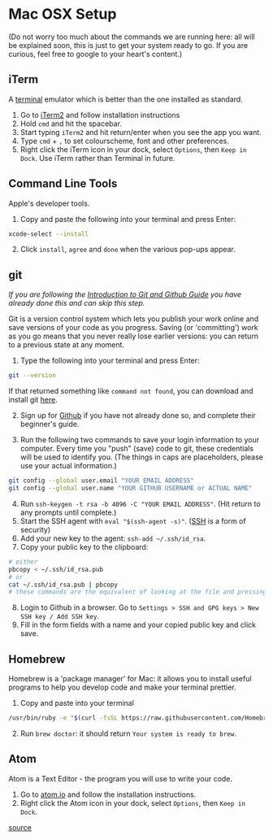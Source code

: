 # Mac OSX Setup
(Do not worry too much about the commands we are running here: all will be explained soon, this is just to get your system ready to go. If you are curious, feel free to google to your heart's content.)

## iTerm
A [terminal](https://techterms.com/definition/terminal) emulator which is better than the one installed as standard.
1. Go to [iTerm2](https://www.iterm2.com/downloads.html) and follow installation instructions
1. Hold `cmd` and hit the spacebar.
1. Start typing `iTerm2` and hit return/enter when you see the app you want.
1. Type `cmd` + `,` to set colourscheme, font and other preferences.
1. Right click the iTerm icon in your dock, select `Options`, then `Keep in Dock`.
Use iTerm rather than Terminal in future.

## Command Line Tools
Apple's developer tools.
1. Copy and paste the following into your terminal and press Enter:

  ```sh
  xcode-select --install
  ```

2. Click `install`, `agree` and `done` when the various pop-ups appear.

## git

_If you are following the [Introduction to Git and Github Guide](https://queenofdowntime.com/resources/tutorials/git) you have already done this_
_and can skip this step._

Git is a version control system which lets you publish your work online and save
versions of your code as you progress. Saving (or 'committing') work as you go
means that you never really lose earlier versions: you can return to a previous
state at any moment.
1. Type the following into your terminal and press Enter:

  ```sh
  git --version
  ```
  If that returned something like `command not found`, you can download and install
  git [here](https://git-scm.com/download/mac).
  
2. Sign up for [Github](https://github.com/) if you have not already done so, and complete their beginner's guide.

3. Run the following two commands to save your login information to your computer. Every time you "push" (save) code to git, these credentials will be used to identify you.
(The things in caps are placeholders, please use your actual information.)

  ```sh
  git config --global user.email "YOUR EMAIL ADDRESS"
  git config --global user.name "YOUR GITHUB USERNAME or ACTUAL NAME"
  ```

4. Run `ssh-keygen -t rsa -b 4096 -C "YOUR EMAIL ADDRESS"`. (Hit return to any prompts until complete.)
5. Start the SSH agent with `eval "$(ssh-agent -s)"`. ([SSH](https://www.digitalocean.com/community/tutorials/ssh-essentials-working-with-ssh-servers-clients-and-keys) is a form of security)
6. Add your new key to the agent: `ssh-add ~/.ssh/id_rsa`.
7. Copy your public key to the clipboard:

  ```sh
  # either
  pbcopy < ~/.ssh/id_rsa.pub
  # or
  cat ~/.ssh/id_rsa.pub | pbcopy
  # these commands are the equivalent of looking at the file and pressing <Command-C>
  ```

8. Login to Github in a browser. Go to `Settings > SSH and GPG keys > New SSH key / Add SSH key`.
9. Fill in the form fields with a name and your copied public key and click save.

## Homebrew
Homebrew is a 'package manager' for Mac: it allows you to install useful programs
to help you develop code and make your terminal prettier.
1. Copy and paste into your terminal

  ```sh
  /usr/bin/ruby -e "$(curl -fsSL https://raw.githubusercontent.com/Homebrew/install/master/install)"
  ```

2. Run `brew doctor`: it should return `Your system is ready to brew`.

## Atom
Atom is a Text Editor - the program you will use to write your code.
1. Go to [atom.io](https://atom.io/) and follow the installation instructions.
1. Right click the Atom icon in your dock, select `Options`, then `Keep in Dock`.


[source](https://www.moncefbelyamani.com/how-to-install-xcode-homebrew-git-rvm-ruby-on-mac/)

